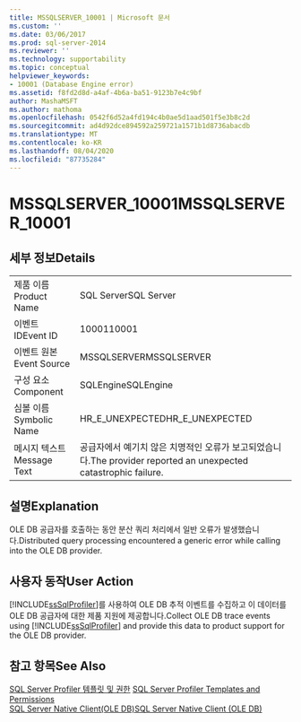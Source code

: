 ```yaml
---
title: MSSQLSERVER_10001 | Microsoft 문서
ms.custom: ''
ms.date: 03/06/2017
ms.prod: sql-server-2014
ms.reviewer: ''
ms.technology: supportability
ms.topic: conceptual
helpviewer_keywords:
- 10001 (Database Engine error)
ms.assetid: f8fd2d8d-a4af-4b6a-ba51-9123b7e4c9bf
author: MashaMSFT
ms.author: mathoma
ms.openlocfilehash: 0542f6d52a4fd194c4b0ae5d1aad501f5e3b8c2d
ms.sourcegitcommit: ad4d92dce894592a259721a1571b1d8736abacdb
ms.translationtype: MT
ms.contentlocale: ko-KR
ms.lasthandoff: 08/04/2020
ms.locfileid: "87735284"
---
```

# <a name="mssqlserver_10001"></a><span data-ttu-id="8fc4f-102">MSSQLSERVER_10001</span><span class="sxs-lookup"><span data-stu-id="8fc4f-102">MSSQLSERVER_10001</span></span>
    
## <a name="details"></a><span data-ttu-id="8fc4f-103">세부 정보</span><span class="sxs-lookup"><span data-stu-id="8fc4f-103">Details</span></span>  
  
|||  
|-|-|  
|<span data-ttu-id="8fc4f-104">제품 이름</span><span class="sxs-lookup"><span data-stu-id="8fc4f-104">Product Name</span></span>|<span data-ttu-id="8fc4f-105">SQL Server</span><span class="sxs-lookup"><span data-stu-id="8fc4f-105">SQL Server</span></span>|  
|<span data-ttu-id="8fc4f-106">이벤트 ID</span><span class="sxs-lookup"><span data-stu-id="8fc4f-106">Event ID</span></span>|<span data-ttu-id="8fc4f-107">10001</span><span class="sxs-lookup"><span data-stu-id="8fc4f-107">10001</span></span>|  
|<span data-ttu-id="8fc4f-108">이벤트 원본</span><span class="sxs-lookup"><span data-stu-id="8fc4f-108">Event Source</span></span>|<span data-ttu-id="8fc4f-109">MSSQLSERVER</span><span class="sxs-lookup"><span data-stu-id="8fc4f-109">MSSQLSERVER</span></span>|  
|<span data-ttu-id="8fc4f-110">구성 요소</span><span class="sxs-lookup"><span data-stu-id="8fc4f-110">Component</span></span>|<span data-ttu-id="8fc4f-111">SQLEngine</span><span class="sxs-lookup"><span data-stu-id="8fc4f-111">SQLEngine</span></span>|  
|<span data-ttu-id="8fc4f-112">심볼 이름</span><span class="sxs-lookup"><span data-stu-id="8fc4f-112">Symbolic Name</span></span>|<span data-ttu-id="8fc4f-113">HR_E_UNEXPECTED</span><span class="sxs-lookup"><span data-stu-id="8fc4f-113">HR_E_UNEXPECTED</span></span>|  
|<span data-ttu-id="8fc4f-114">메시지 텍스트</span><span class="sxs-lookup"><span data-stu-id="8fc4f-114">Message Text</span></span>|<span data-ttu-id="8fc4f-115">공급자에서 예기치 않은 치명적인 오류가 보고되었습니다.</span><span class="sxs-lookup"><span data-stu-id="8fc4f-115">The provider reported an unexpected catastrophic failure.</span></span>|  
  
## <a name="explanation"></a><span data-ttu-id="8fc4f-116">설명</span><span class="sxs-lookup"><span data-stu-id="8fc4f-116">Explanation</span></span>  
 <span data-ttu-id="8fc4f-117">OLE DB 공급자를 호출하는 동안 분산 쿼리 처리에서 일반 오류가 발생했습니다.</span><span class="sxs-lookup"><span data-stu-id="8fc4f-117">Distributed query processing encountered a generic error while calling into the OLE DB provider.</span></span>  
  
## <a name="user-action"></a><span data-ttu-id="8fc4f-118">사용자 동작</span><span class="sxs-lookup"><span data-stu-id="8fc4f-118">User Action</span></span>  
 <span data-ttu-id="8fc4f-119">[!INCLUDE[ssSqlProfiler](../../includes/sssqlprofiler-md.md)]를 사용하여 OLE DB 추적 이벤트를 수집하고 이 데이터를 OLE DB 공급자에 대한 제품 지원에 제공합니다.</span><span class="sxs-lookup"><span data-stu-id="8fc4f-119">Collect OLE DB trace events using [!INCLUDE[ssSqlProfiler](../../includes/sssqlprofiler-md.md)] and  provide this data to product support for the OLE DB provider.</span></span>  
  
## <a name="see-also"></a><span data-ttu-id="8fc4f-120">참고 항목</span><span class="sxs-lookup"><span data-stu-id="8fc4f-120">See Also</span></span>  
 <span data-ttu-id="8fc4f-121">[SQL Server Profiler 템플릿 및 권한](../../tools/sql-server-profiler/sql-server-profiler-templates-and-permissions.md) </span><span class="sxs-lookup"><span data-stu-id="8fc4f-121">[SQL Server Profiler Templates and Permissions](../../tools/sql-server-profiler/sql-server-profiler-templates-and-permissions.md) </span></span>  
 [<span data-ttu-id="8fc4f-122">SQL Server Native Client&#40;OLE DB&#41;</span><span class="sxs-lookup"><span data-stu-id="8fc4f-122">SQL Server Native Client &#40;OLE DB&#41;</span></span>](../native-client/ole-db/sql-server-native-client-ole-db.md)  
  
  
